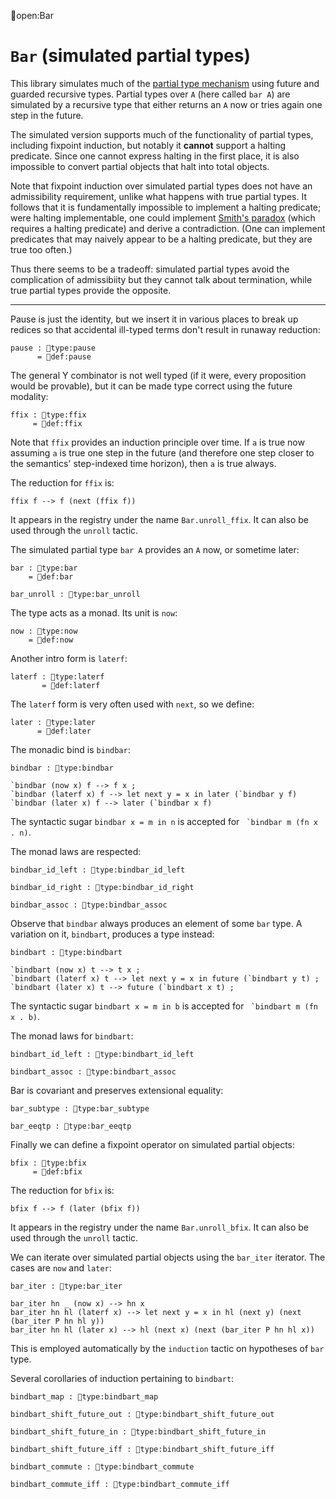 open:Bar
# `Bar` (simulated partial types)

This library simulates much of the [partial type
mechanism](../type-theory.html#partial-types) using future and guarded
recursive types.  Partial types over `A` (here called `bar A`) are
simulated by a recursive type that either returns an `A` now or tries
again one step in the future.

The simulated version supports much of the functionality of partial
types, including fixpoint induction, but notably it **cannot** support
a halting predicate.  Since one cannot express halting in the first
place, it is also impossible to convert partial objects that halt into
total objects.

Note that fixpoint induction over simulated partial types does not
have an admissibility requirement, unlike what happens with true
partial types.  It follows that it is fundamentally impossible to
implement a halting predicate; were halting implementable, one could
implement [Smith's paradox](smith-paradox.html) (which requires a
halting predicate) and derive a contradiction.  (One can implement
predicates that may naively appear to be a halting predicate, but they
are true too often.)

Thus there seems to be a tradeoff: simulated partial types avoid the
complication of admissibiity but they cannot talk about termination,
while true partial types provide the opposite.

---

Pause is just the identity, but we insert it in various places to
break up redices so that accidental ill-typed terms don't result in
runaway reduction:

    pause : type:pause
          = def:pause

The general Y combinator is not well typed (if it were, every
proposition would be provable), but it can be made type correct using
the future modality:

    ffix : type:ffix
         = def:ffix

Note that `ffix` provides an induction principle over time.  If `a` is
true now assuming `a` is true one step in the future (and therefore one
step closer to the semantics' step-indexed time horizon), then `a` is
true always.

The reduction for `ffix` is:

    ffix f --> f (next (ffix f))

It appears in the registry under the name `Bar.unroll_ffix`.  It can
also be used through the `unroll` tactic.


The simulated partial type `bar A` provides an `A` now, or sometime later:

    bar : type:bar
        = def:bar

    bar_unroll : type:bar_unroll

The type acts as a monad.  Its unit is `now`:

    now : type:now
        = def:now

Another intro form is `laterf`:

    laterf : type:laterf
           = def:laterf

The `laterf` form is very often used with `next`, so we define:

    later : type:later
          = def:later

The monadic bind is `bindbar`:

    bindbar : type:bindbar

    `bindbar (now x) f --> f x ;
    `bindbar (laterf x) f --> let next y = x in later (`bindbar y f)
    `bindbar (later x) f --> later (`bindbar x f)

The syntactic sugar `bindbar x = m in n` is accepted for 
`` `bindbar m (fn x . n)``.

The monad laws are respected:

    bindbar_id_left : type:bindbar_id_left

    bindbar_id_right : type:bindbar_id_right

    bindbar_assoc : type:bindbar_assoc


Observe that `bindbar` always produces an element of some `bar` type.  A
variation on it, `bindbart`, produces a type instead:

    bindbart : type:bindbart

    `bindbart (now x) t --> t x ;
    `bindbart (laterf x) t --> let next y = x in future (`bindbart y t) ;
    `bindbart (later x) t --> future (`bindbart x t) ;

The syntactic sugar `bindbart x = m in b` is accepted for 
`` `bindbart m (fn x . b)``.

The monad laws for `bindbart`:

    bindbart_id_left : type:bindbart_id_left

    bindbart_assoc : type:bindbart_assoc


Bar is covariant and preserves extensional equality:

    bar_subtype : type:bar_subtype

    bar_eeqtp : type:bar_eeqtp


Finally we can define a fixpoint operator on simulated partial objects:

    bfix : type:bfix
         = def:bfix

The reduction for `bfix` is:

    bfix f --> f (later (bfix f))

It appears in the registry under the name `Bar.unroll_bfix`.  It can
also be used through the `unroll` tactic.


We can iterate over simulated partial objects using the `bar_iter` iterator.
The cases are `now` and `later`:

    bar_iter : type:bar_iter

    bar_iter hn _ (now x) --> hn x
    bar_iter hn hl (laterf x) --> let next y = x in hl (next y) (next (bar_iter P hn hl y))
    bar_iter hn hl (later x) --> hl (next x) (next (bar_iter P hn hl x))

This is employed automatically by the `induction` tactic on hypotheses
of `bar` type.

Several corollaries of induction pertaining to `bindbart`:

    bindbart_map : type:bindbart_map

    bindbart_shift_future_out : type:bindbart_shift_future_out

    bindbart_shift_future_in : type:bindbart_shift_future_in

    bindbart_shift_future_iff : type:bindbart_shift_future_iff

    bindbart_commute : type:bindbart_commute

    bindbart_commute_iff : type:bindbart_commute_iff
